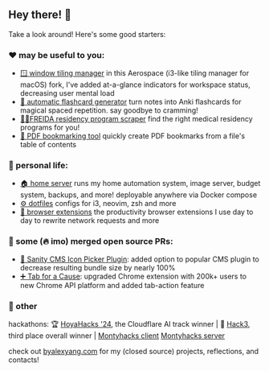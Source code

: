 ## Hey there! 👋

Take a look around! Here's some good starters:

### ♥️ may be useful to you:

- [🪟 window tiling manager](https://github.com/blueputty01/AeroSpace) in this Aerospace (i3-like tiling manager for macOS) fork, I've added at-a-glance indicators for workspace status, decreasing user mental load
- [📄 automatic flashcard generator](https://github.com/blueputty01/md-to-anki) turn notes into Anki flashcards for magical spaced repetition. say goodbye to cramming!
- [👩‍⚕️FREIDA residency program scraper](https://github.com/blueputty01/ama-scraping) find the right medical residency programs for you!
- [📑 PDF bookmarking tool](https://github.com/blueputty01/pdf-bookmarking) quickly create PDF bookmarks from a file's table of contents

### 👤 personal life:

- [🏠 home server](https://github.com/blueputty01/home-server) runs my home automation system, image server, budget system, backups, and more! deployable anywhere via Docker compose
- [⚙️ dotfiles](https://github.com/blueputty01/dotfiles) configs for i3, neovim, zsh and more
- [📇 browser extensions](https://github.com/blueputty01/browser-utility-extensions) the productivity browser extensions I use day to day to rewrite network requests and more

### 🫴 some (🔥 imo) merged open source PRs:

- [🎨 Sanity CMS Icon Picker Plugin](https://github.com/christopherafbjur/sanity-plugin-icon-picker/pull/47): added option to popular CMS plugin to decrease resulting bundle size by nearly 100%
- [➕ Tab for a Cause](https://github.com/gladly-team/tab-extensions/issues/17): upgraded Chrome extension with 200k+ users to new Chrome API platform and added tab-action feature

### 👀 other

hackathons:
🏆 [HoyaHacks '24](https://github.com/blueputty01/hoyahacks24), the Cloudflare AI track winner | 🥉 [Hack3](https://github.com/blueputty01/hack3), third place overall winner | [Montyhacks client](https://github.com/blueputty01/ai-farming-client) [Montyhacks server](https://github.com/blueputty01/ai-farming-server)

check out [byalexyang.com](https://byalexyang.com) for my (closed source) projects, reflections, and contacts!
